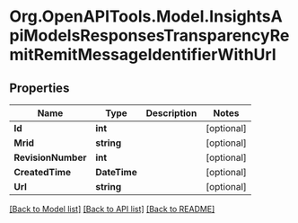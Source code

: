 # Org.OpenAPITools.Model.InsightsApiModelsResponsesTransparencyRemitRemitMessageIdentifierWithUrl

## Properties

Name | Type | Description | Notes
------------ | ------------- | ------------- | -------------
**Id** | **int** |  | [optional] 
**Mrid** | **string** |  | [optional] 
**RevisionNumber** | **int** |  | [optional] 
**CreatedTime** | **DateTime** |  | [optional] 
**Url** | **string** |  | [optional] 

[[Back to Model list]](../README.md#documentation-for-models) [[Back to API list]](../README.md#documentation-for-api-endpoints) [[Back to README]](../README.md)

